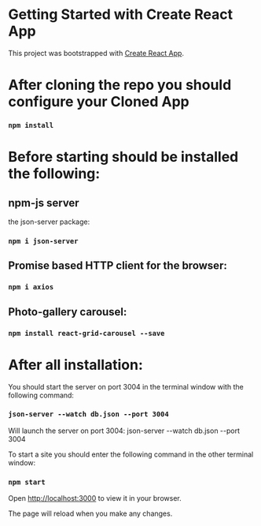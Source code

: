 # Getting Started with Create React App

This project was bootstrapped with [Create React App](https://github.com/facebook/create-react-app).

# After cloning the repo you should configure your Cloned App

### `npm install`

# Before starting should be installed the following:

## npm-js server

the json-server package:

### `npm i json-server`

## Promise based HTTP client for the browser:

### `npm i axios`

## Photo-gallery carousel:

### `npm install react-grid-carousel --save`

# After all installation:

You should start the server on port 3004 in the  terminal window with the following command:
### `json-server --watch db.json --port 3004`

Will launch the server on port 3004: json-server --watch db.json --port 3004

To start a site you should enter the following command in the other terminal window:
### `npm start`

Open [http://localhost:3000](http://localhost:3000) to view it in your browser.

The page will reload when you make any changes.



